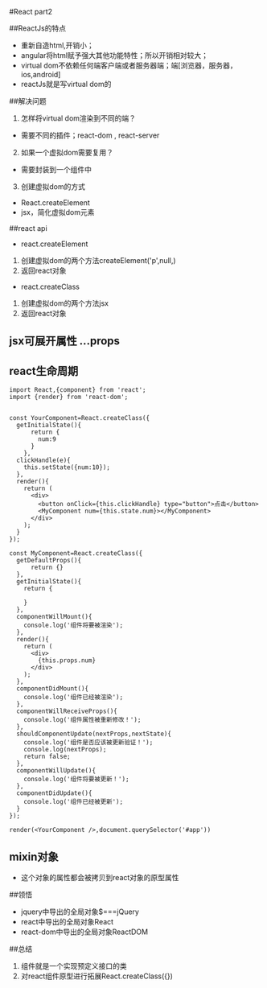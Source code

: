 #React part2

##ReactJs的特点
- 重新自造html,开销小；
- angular将html赋予强大其他功能特性；所以开销相对较大；
- virtual dom不依赖任何端客户端或者服务器端；端[浏览器，服务器，ios,android]
- reactJs就是写virtual dom的


##解决问题
1. 怎样将virtual dom渲染到不同的端？
- 需要不同的插件；react-dom , react-server
2. 如果一个虚拟dom需要复用？
- 需要封装到一个组件中
3. 创建虚拟dom的方式
- React.createElement
- jsx，简化虚拟dom元素


##react api
- react.createElement 
1. 创建虚拟dom的两个方法createElement('p',null,)
2. 返回react对象
- react.createClass    
1. 创建虚拟dom的两个方法jsx
2. 返回react对象

## jsx可展开属性 ...props

## react生命周期
```
import React,{component} from 'react';
import {render} from 'react-dom';


const YourComponent=React.createClass({
  getInitialState(){
      return {
        num:9
      }
    },
  clickHandle(e){
    this.setState({num:10});
  },
  render(){
    return (
      <div>
        <button onClick={this.clickHandle} type="button">点击</button>
        <MyComponent num={this.state.num}></MyComponent>
      </div>
    );
  }
});

const MyComponent=React.createClass({
  getDefaultProps(){
      return {}
  },
  getInitialState(){
    return {

    }
  },
  componentWillMount(){
    console.log('组件将要被渲染');
  },
  render(){
    return (
      <div>
        {this.props.num}
      </div>
    );
  },
  componentDidMount(){
    console.log('组件已经被渲染');
  },
  componentWillReceiveProps(){
    console.log('组件属性被重新修改！');
  },
  shouldComponentUpdate(nextProps,nextState){
    console.log('组件是否应该被更新验证！');
    console.log(nextProps);
    return false;
  },
  componentWillUpdate(){
    console.log('组件将要被更新！');
  },
  componentDidUpdate(){
    console.log('组件已经被更新');
  }
});

render(<YourComponent />,document.querySelector('#app'))
```

## mixin对象
- 这个对象的属性都会被拷贝到react对象的原型属性


##领悟
- jquery中导出的全局对象$===jQuery
- react中导出的全局对象React
- react-dom中导出的全局对象ReactDOM


##总结
1. 组件就是一个实现预定义接口的类
2. 对react组件原型进行拓展React.createClass({})